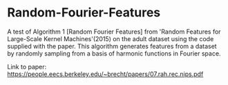 # Random-Fourier-Features
A test of Algorithm 1 [Random Fourier Features] from 'Random Features for Large-Scale Kernel Machines'(2015) on the adult dataset using the code supplied with the paper. This algorithm generates features from a dataset by randomly sampling from a basis of harmonic functions in Fourier space.

Link to paper: https://people.eecs.berkeley.edu/~brecht/papers/07.rah.rec.nips.pdf
